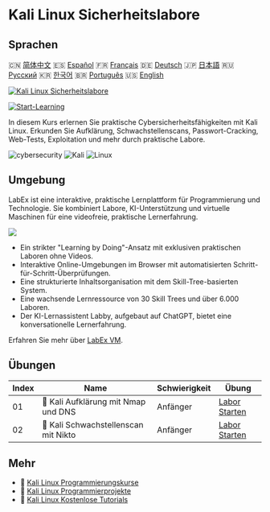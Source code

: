# Kali Linux Sicherheitslabore

## Sprachen

🇨🇳 [简体中文](README_zh.md) 🇪🇸 [Español](README_es.md) 🇫🇷 [Français](README_fr.md) 🇩🇪 [Deutsch](README_de.md) 🇯🇵 [日本語](README_ja.md) 🇷🇺 [Русский](README_ru.md) 🇰🇷 [한국어](README_ko.md) 🇧🇷 [Português](README_pt.md) 🇺🇸 [English](README.md) 

[![Kali Linux Sicherheitslabore](https://cover-creator.labex.io/kali-linux-security-labs.png?lang=de)](https://labex.io/de/courses/kali-linux-security-labs)

[![Start-Learning](https://img.shields.io/badge/Start-Learning-whitesmoke?style=for-the-badge)](https://labex.io/de/courses/kali-linux-security-labs)

In diesem Kurs erlernen Sie praktische Cybersicherheitsfähigkeiten mit Kali Linux. Erkunden Sie Aufklärung, Schwachstellenscans, Passwort-Cracking, Web-Tests, Exploitation und mehr durch praktische Labore.

![cybersecurity](https://img.shields.io/badge/cybersecurity-whitesmoke?style=for-the-badge&logo=cybersecurity)
![Kali](https://img.shields.io/badge/Kali-whitesmoke?style=for-the-badge&logo=kali)
![Linux](https://img.shields.io/badge/Linux-whitesmoke?style=for-the-badge&logo=linux)


## Umgebung

LabEx ist eine interaktive, praktische Lernplattform für Programmierung und Technologie. Sie kombiniert Labore, KI-Unterstützung und virtuelle Maschinen für eine videofreie, praktische Lernerfahrung.

![](https://tutorial-screenshot.getvm.io/images/vm-1725247253.png)

- Ein strikter "Learning by Doing"-Ansatz mit exklusiven praktischen Laboren ohne Videos.
- Interaktive Online-Umgebungen im Browser mit automatisierten Schritt-für-Schritt-Überprüfungen.
- Eine strukturierte Inhaltsorganisation mit dem Skill-Tree-basierten System.
- Eine wachsende Lernressource von 30 Skill Trees und über 6.000 Laboren.
- Der KI-Lernassistent Labby, aufgebaut auf ChatGPT, bietet eine konversationelle Lernerfahrung.

Erfahren Sie mehr über [LabEx VM](https://support.labex.io/using-labex/virtual-machine).

## Übungen

|   Index | Name                                 | Schwierigkeit   | Übung                                                                                                                        |
|---------|--------------------------------------|-----------------|------------------------------------------------------------------------------------------------------------------------------|
|      01 | 📖 Kali Aufklärung mit Nmap und DNS  | Anfänger        | <a target='_blank' href='https://labex.io/de/tutorials/kali-kali-reconnaissance-with-nmap-and-dns-552298'>Labor Starten</a>  |
|      02 | 📖 Kali Schwachstellenscan mit Nikto | Anfänger        | <a target='_blank' href='https://labex.io/de/tutorials/kali-kali-vulnerability-scanning-with-nikto-552301'>Labor Starten</a> |

## Mehr

- 🔗 [Kali Linux Programmierungskurse](https://github.com/labex-labs/awesome-programming-courses)
- 🔗 [Kali Linux Programmierprojekte](https://github.com/labex-labs/awesome-programming-projects)
- 🔗 [Kali Linux Kostenlose Tutorials](https://github.com/labex-labs/kali-free-tutorials)

